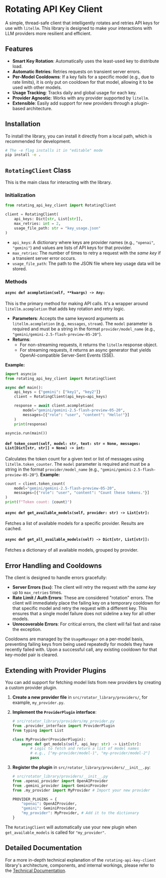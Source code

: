 # Rotating API Key Client

A simple, thread-safe client that intelligently rotates and retries API keys for use with `litellm`. This library is designed to make your interactions with LLM providers more resilient and efficient.

## Features

-   **Smart Key Rotation**: Automatically uses the least-used key to distribute load.
-   **Automatic Retries**: Retries requests on transient server errors.
-   **Per-Model Cooldowns**: If a key fails for a specific model (e.g., due to rate limits), it is only put on cooldown for that model, allowing it to be used with other models.
-   **Usage Tracking**: Tracks daily and global usage for each key.
-   **Provider Agnostic**: Works with any provider supported by `litellm`.
-   **Extensible**: Easily add support for new providers through a plugin-based architecture.

## Installation

To install the library, you can install it directly from a local path, which is recommended for development.

```bash
# The -e flag installs it in "editable" mode
pip install -e .
```

## `RotatingClient` Class

This is the main class for interacting with the library.

### Initialization

```python
from rotating_api_key_client import RotatingClient

client = RotatingClient(
    api_keys: Dict[str, List[str]],
    max_retries: int = 2,
    usage_file_path: str = "key_usage.json"
)
```

-   `api_keys`: A dictionary where keys are provider names (e.g., `"openai"`, `"gemini"`) and values are lists of API keys for that provider.
-   `max_retries`: The number of times to retry a request with the *same key* if a transient server error occurs.
-   `usage_file_path`: The path to the JSON file where key usage data will be stored.

### Methods

#### `async def acompletion(self, **kwargs) -> Any:`

This is the primary method for making API calls. It's a wrapper around `litellm.acompletion` that adds key rotation and retry logic.

-   **Parameters**: Accepts the same keyword arguments as `litellm.acompletion` (e.g., `messages`, `stream`). The `model` parameter is required and must be a string in the format `provider/model_name` (e.g., `"gemini/gemini-2.5-flash-preview-05-20"`).
-   **Returns**:
    -   For non-streaming requests, it returns the `litellm` response object.
    -   For streaming requests, it returns an async generator that yields OpenAI-compatible Server-Sent Events (SSE).

**Example:**

```python
import asyncio
from rotating_api_key_client import RotatingClient

async def main():
    api_keys = {"gemini": ["key1", "key2"]}
    client = RotatingClient(api_keys=api_keys)

    response = await client.acompletion(
        model="gemini/gemini-2.5-flash-preview-05-20",
        messages=[{"role": "user", "content": "Hello!"}]
    )
    print(response)

asyncio.run(main())
```

#### `def token_count(self, model: str, text: str = None, messages: List[Dict[str, str]] = None) -> int:`

Calculates the token count for a given text or list of messages using `litellm.token_counter`.
The `model` parameter is required and must be a string in the format `provider/model_name` (e.g., `"gemini/gemini-2.5-flash-preview-05-20"`).
**Example:**

```python
count = client.token_count(
    model="gemini/gemini-2.5-flash-preview-05-20",
    messages=[{"role": "user", "content": "Count these tokens."}]
)
print(f"Token count: {count}")
```

#### `async def get_available_models(self, provider: str) -> List[str]:`

Fetches a list of available models for a specific provider. Results are cached.

#### `async def get_all_available_models(self) -> Dict[str, List[str]]:`

Fetches a dictionary of all available models, grouped by provider.

## Error Handling and Cooldowns

The client is designed to handle errors gracefully:

-   **Server Errors (`5xx`)**: The client will retry the request with the *same key* up to `max_retries` times.
-   **Rate Limit / Auth Errors**: These are considered "rotation" errors. The client will immediately place the failing key on a temporary cooldown for that specific model and retry the request with a different key. This ensures that a single model failure does not sideline a key for all other models.
-   **Unrecoverable Errors**: For critical errors, the client will fail fast and raise the exception.

Cooldowns are managed by the `UsageManager` on a per-model basis, preventing failing keys from being used repeatedly for models they have recently failed with. Upon a successful call, any existing cooldown for that key-model pair is cleared.

## Extending with Provider Plugins

You can add support for fetching model lists from new providers by creating a custom provider plugin.

1.  **Create a new provider file** in `src/rotator_library/providers/`, for example, `my_provider.py`.
2.  **Implement the `ProviderPlugin` interface**:

    ```python
    # src/rotator_library/providers/my_provider.py
    from .provider_interface import ProviderPlugin
    from typing import List

    class MyProvider(ProviderPlugin):
        async def get_models(self, api_key: str) -> List[str]:
            # Logic to fetch and return a list of model names
            # e.g., ["my-provider/model-1", "my-provider/model-2"]
            pass
    ```

3.  **Register the plugin** in `src/rotator_library/providers/__init__.py`:

    ```python
    # src/rotator_library/providers/__init__.py
    from .openai_provider import OpenAIProvider
    from .gemini_provider import GeminiProvider
    from .my_provider import MyProvider # Import your new provider

    PROVIDER_PLUGINS = {
        "openai": OpenAIProvider,
        "gemini": GeminiProvider,
        "my_provider": MyProvider, # Add it to the dictionary
    }
    ```

The `RotatingClient` will automatically use your new plugin when `get_available_models` is called for `"my_provider"`.

## Detailed Documentation

For a more in-depth technical explanation of the `rotating-api-key-client` library's architecture, components, and internal workings, please refer to the [Technical Documentation](../../DOCUMENTATION.md).
